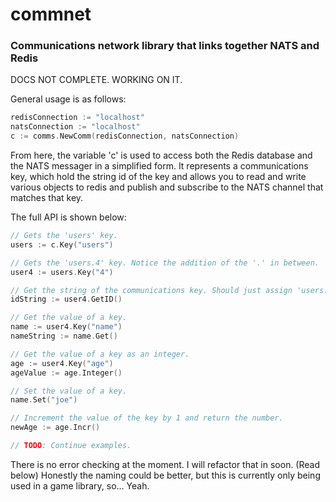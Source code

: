 # commnet
### Communications network library that links together NATS and Redis

DOCS NOT COMPLETE. WORKING ON IT.

General usage is as follows:

```go
redisConnection := "localhost"
natsConnection := "localhost"
c := comms.NewComm(redisConnection, natsConnection)
```

From here, the variable 'c' is used to access both the Redis database and the NATS messager in a simplified form.
It represents a communications key, which hold the string id of the key and allows you to read and write various objects to redis and publish and subscribe to the NATS channel that matches that key.

The full API is shown below:

```go
// Gets the 'users' key.
users := c.Key("users")

// Gets the 'users.4' key. Notice the addition of the '.' in between.
user4 := users.Key("4")

// Get the string of the communications key. Should just assign 'users.4' to the variable.
idString := user4.GetID()

// Get the value of a key.
name := user4.Key("name")
nameString := name.Get()

// Get the value of a key as an integer.
age := user4.Key("age")
ageValue := age.Integer()

// Set the value of a key.
name.Set("joe")

// Increment the value of the key by 1 and return the number.
newAge := age.Incr()

// TODO: Continue examples.
```

There is no error checking at the moment. I will refactor that in soon. (Read below)
Honestly the naming could be better, but this is currently only being used in a game library, so... Yeah.
